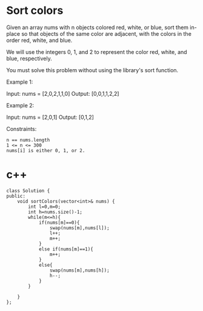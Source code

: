 # Sort colors
Given an array nums with n objects colored red, white, or blue, sort them in-place so that objects of the same color are adjacent, with the colors in the order red, white, and blue.

We will use the integers 0, 1, and 2 to represent the color red, white, and blue, respectively.

You must solve this problem without using the library's sort function.

 

Example 1:

Input: nums = [2,0,2,1,1,0]
Output: [0,0,1,1,2,2]

Example 2:

Input: nums = [2,0,1]
Output: [0,1,2]

 

Constraints:

    n == nums.length
    1 <= n <= 300
    nums[i] is either 0, 1, or 2.
# c++
```
class Solution {
public:
    void sortColors(vector<int>& nums) {
        int l=0,m=0;
        int h=nums.size()-1;
        while(m<=h){
            if(nums[m]==0){
                swap(nums[m],nums[l]);
                l++;
                m++;
            }
            else if(nums[m]==1){
                m++;
            }
            else{
                swap(nums[m],nums[h]);
                h--;
            }
        }
        
    }
};
```
